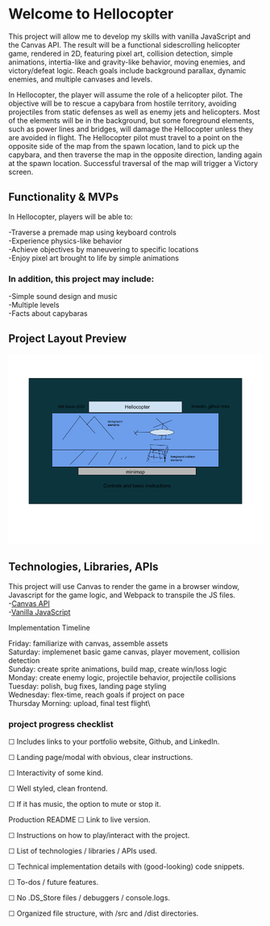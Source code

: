 # Welcome to Hellocopter

This project will allow me to develop my skills with vanilla JavaScript and the Canvas API. The result will be a functional sidescrolling helicopter game, rendered in 2D, featuring pixel art, collision detection, simple animations, intertia-like and gravity-like behavior, moving enemies, and victory/defeat logic. Reach goals include background parallax, dynamic enemies, and multiple canvases and levels. 

In Hellocopter, the player will assume the role of a helicopter pilot. The objective will be to rescue a capybara from hostile territory, avoiding projectiles from static defenses as well as enemy jets and helicopters. Most of the elements will be in the background, but some foreground elements, such as power lines and bridges, will damage the Hellocopter unless they are avoided in flight. The Hellocopter pilot must travel to a point on the opposite side of the map from the spawn location, land to pick up the capybara, and then traverse the map in the opposite direction, landing again at the spawn location. Successful traversal of the map will trigger a Victory screen.

## Functionality & MVPs


In Hellocopter, players will be able to:

-Traverse a premade map using keyboard controls \
-Experience physics-like behavior \
-Achieve objectives by maneuvering to specific locations\
-Enjoy pixel art brought to life by simple animations

### In addition, this project may include:

-Simple sound design and music\
-Multiple levels\
-Facts about capybaras

## Project Layout Preview
![mockup](./copter_mockup.png.png)

## Technologies, Libraries, APIs
This project will use Canvas to render the game in a browser window, Javascript for the game logic, and Webpack to transpile the JS files. \
-[Canvas API](https://developer.mozilla.org/en-US/docs/Web/API/Canvas_API)\
-[Vanilla JavaScript](https://developer.mozilla.org/en-US/docs/Web/JavaScript)

Implementation Timeline

Friday: familiarize with canvas, assemble assets\
Saturday: implemenet basic game canvas, player movement, collision detection\
Sunday: create sprite animations, build map, create win/loss logic\
Monday: create enemy logic, projectile behavior, projectile collisions\
Tuesday: polish, bug fixes, landing page styling\
Wednesday: flex-time, reach goals if project on pace\
Thursday Morning: upload, final test flight\

### project progress checklist

☐ Includes links to your portfolio website, Github, and LinkedIn.

☐ Landing page/modal with obvious, clear instructions.

☐ Interactivity of some kind.

☐ Well styled, clean frontend.

☐ If it has music, the option to mute or stop it.

Production README
☐ Link to live version.

☐ Instructions on how to play/interact with the project.

☐ List of technologies / libraries / APIs used.

☐ Technical implementation details with (good-looking) code snippets.

☐ To-dos / future features.

☐ No .DS_Store files / debuggers / console.logs.

☐ Organized file structure, with /src and /dist directories.
